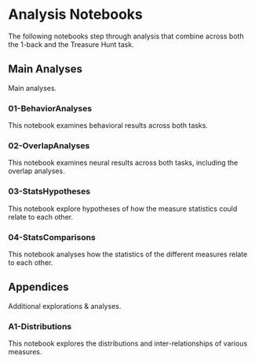 # Analysis Notebooks

The following notebooks step through analysis that combine across both the 1-back and the Treasure Hunt task.

## Main Analyses

Main analyses.

### 01-BehaviorAnalyses

This notebook examines behavioral results across both tasks.

### 02-OverlapAnalyses

This notebook examines neural results across both tasks, including the overlap analyses.

### 03-StatsHypotheses

This notebook explore hypotheses of how the measure statistics could relate to each other. 

### 04-StatsComparisons

This notebook analyses how the statistics of the different measures relate to each other.

## Appendices

Additional explorations & analyses.

### A1-Distributions

This notebook explores the distributions and inter-relationships of various measures. 
